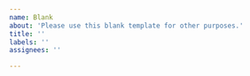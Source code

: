 ```yaml
---
name: Blank
about: 'Please use this blank template for other purposes.'
title: ''
labels: ''
assignees: ''

---
```


